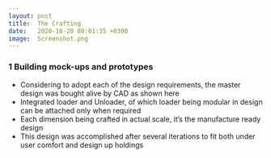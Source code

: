 ```yaml
---
layout: post
title:  The Crafting
date:   2020-10-20 08:01:35 +0300
image:  Screenshot.png
---
```


### 1 Building mock-ups and prototypes 
* Considering to adopt each of the design requirements, the master design was bought alive by CAD as shown here
* Integrated loader and Unloader, of which loader being modular in design can be attached only when required
* Each dimension being crafted in actual scale, it’s the manufacture ready design
* This design was accomplished  after several iterations to fit both under user comfort and design up holdings



